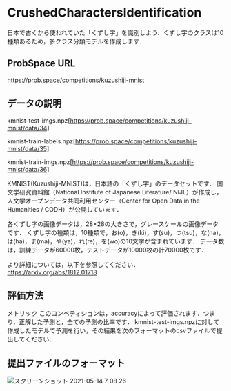 # CrushedCharactersIdentification
日本で古くから使われていた「くずし字」を識別しよう．くずし字のクラスは10種類あるため，多クラス分類モデルを作成します．

## ProbSpace URL
https://prob.space/competitions/kuzushiji-mnist

## データの説明
kmnist-test-imgs.npz[https://prob.space/competitions/kuzushiji-mnist/data/34]

kmnist-train-labels.npz[https://prob.space/competitions/kuzushiji-mnist/data/35]

kmnist-train-imgs.npz[https://prob.space/competitions/kuzushiji-mnist/data/36]

KMNIST(Kuzushiji-MNIST)は，日本語の「くずし字」のデータセットです．
国文学研究資料館（National Institute of Japanese Literature/ NIJL）が作成し，人文学オープンデータ共同利用センター（Center for Open Data in the Humanities / CODH）が公開しています．

各くずし字の画像データは，28×28の大きさで，グレースケールの画像データです．
くずし字の種類は，10種類で，お(o)，き(ki)，す(su)，つ(tsu)，な(na)，は(ha)，ま(ma)，や(ya)，れ(re)，を(wo)の10文字が含まれています．
データ数は，訓練データが60000枚，テストデータが10000枚の計70000枚です．

より詳細については，以下を参照してください．
https://arxiv.org/abs/1812.01718

## 評価方法
メトリック
このコンペティションは，accuracyによって評価されます．つまり，正解した予測と，全ての予測の比率です．
kmnist-test-imgs.npzに対して作成したモデルで予測を行い，その結果を次のフォーマットのcsvファイルで提出してください．

## 提出ファイルのフォーマット
![スクリーンショット 2021-05-14 7 08 26](https://user-images.githubusercontent.com/57268381/118193737-305c4180-b483-11eb-802e-7e689c559623.png)
